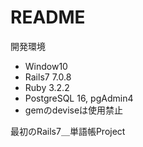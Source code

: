 # README

開発環境
 * Window10
 * Rails7 7.0.8
 * Ruby 3.2.2
 * PostgreSQL 16, pgAdmin4
 * gemのdeviseは使用禁止

最初のRails7＿単語帳Project
